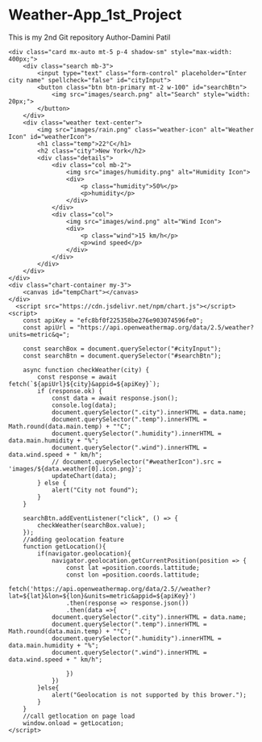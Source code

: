 # Weather-App_1st_Project
This is my 2nd Git repository
Author-Damini Patil
<!DOCTYPE html>
<html lang="en">
<head>
    <meta charset="UTF-8">
    <meta name="viewport" content="width=device-width, initial-scale=1.0">
    <title>Weather-App</title>
    <link rel="stylesheet" href="https://cdnjs.cloudflre.com/ajax/libs/bootstrap/5.1.3/css/bootstrap.min.css">
    <link rel="stylesheet" href="style.css">
    <link rel="manifest" href="n=manifest.json">
</head>
<body>
    
    <div class="card mx-auto mt-5 p-4 shadow-sm" style="max-width: 400px;">
        <div class="search mb-3">
            <input type="text" class="form-control" placeholder="Enter city name" spellcheck="false" id="cityInput">
            <button class="btn btn-primary mt-2 w-100" id="searchBtn">
                <img src="images/search.png" alt="Search" style="width: 20px;">
            </button>
        </div>
        <div class="weather text-center">
            <img src="images/rain.png" class="weather-icon" alt="Weather Icon" id="weatherIcon">
            <h1 class="temp">22°C</h1>
            <h2 class="city">New York</h2>
            <div class="details">
                <div class="col mb-2">
                    <img src="images/humidity.png" alt="Humidity Icon">
                    <div>
                        <p class="humidity">50%</p>
                        <p>humidity</p>
                    </div>
                </div>
                <div class="col">
                    <img src="images/wind.png" alt="Wind Icon">
                    <div>
                        <p class="wind">15 km/h</p>
                        <p>wind speed</p>
                    </div>
                </div>
            </div>
        </div>
    </div>
    <div class="chart-container my-3">
        <canvas id="tempChart"></canvas> 
    </div>
      <script src="https://cdn.jsdelivr.net/npm/chart.js"></script>
    <script>
        const apiKey = "efc8bf0f225358be276e903074596fe0";
        const apiUrl = "https://api.openweathermap.org/data/2.5/weather?units=metric&q=";    
        
        const searchBox = document.querySelector("#cityInput");   
        const searchBtn = document.querySelector("#searchBtn");

        async function checkWeather(city) {
            const response = await fetch(`${apiUrl}${city}&appid=${apiKey}`);
            if (response.ok) {
                const data = await response.json();
                console.log(data);
                document.querySelector(".city").innerHTML = data.name;
                document.querySelector(".temp").innerHTML = Math.round(data.main.temp) + "°C";
                document.querySelector(".humidity").innerHTML = data.main.humidity + "%";
                document.querySelector(".wind").innerHTML = data.wind.speed + " km/h";
                // document.querySelector("#weatherIcon").src = 'images/${data.weather[0].icon.png}';
                updateChart(data);
            } else {
                alert("City not found");
            }
        }

        searchBtn.addEventListener("click", () => {
            checkWeather(searchBox.value);
        });
        //adding geolocation feature
        function getLocation(){
            if(navigator.geolocation){
                navigator.geolocation.getCurrentPosition(position => {
                    const lat =position.coords.lattitude;
                    const lon =position.coords.lattitude;
                    fetch('https://api.openweathermap.org/data/2.5//weather?lat=${lat}&lon=${lon}&units=metric&appid=${apiKey}')
                    .then(response => response.json())
                    .then(data =>{
                document.querySelector(".city").innerHTML = data.name;
                document.querySelector(".temp").innerHTML = Math.round(data.main.temp) + "°C";
                document.querySelector(".humidity").innerHTML = data.main.humidity + "%";
                document.querySelector(".wind").innerHTML = data.wind.speed + " km/h";

                    })
                })
            }else{
                alert("Geolocation is not supported by this brower.");
            }
        }
        //call getlocation on page load
        window.onload = getLocation;
    </script>

</body>
</html>

